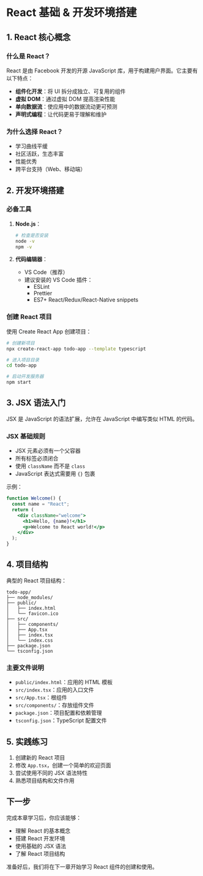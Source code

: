# React 基础 & 开发环境搭建

## 1. React 核心概念

### 什么是 React？
React 是由 Facebook 开发的开源 JavaScript 库，用于构建用户界面。它主要有以下特点：

- **组件化开发**：将 UI 拆分成独立、可复用的组件
- **虚拟 DOM**：通过虚拟 DOM 提高渲染性能
- **单向数据流**：使应用中的数据流动更可预测
- **声明式编程**：让代码更易于理解和维护

### 为什么选择 React？
- 学习曲线平缓
- 社区活跃，生态丰富
- 性能优秀
- 跨平台支持（Web、移动端）

## 2. 开发环境搭建

### 必备工具
1. **Node.js**：
   ```bash
   # 检查是否安装
   node -v
   npm -v
   ```

2. **代码编辑器**：
   - VS Code（推荐）
   - 建议安装的 VS Code 插件：
     - ESLint
     - Prettier
     - ES7+ React/Redux/React-Native snippets

### 创建 React 项目

使用 Create React App 创建项目：

```bash
# 创建新项目
npx create-react-app todo-app --template typescript

# 进入项目目录
cd todo-app

# 启动开发服务器
npm start
```

## 3. JSX 语法入门

JSX 是 JavaScript 的语法扩展，允许在 JavaScript 中编写类似 HTML 的代码。

### JSX 基础规则
- JSX 元素必须有一个父容器
- 所有标签必须闭合
- 使用 `className` 而不是 `class`
- JavaScript 表达式需要用 `{}` 包裹

示例：
```jsx
function Welcome() {
  const name = "React";
  return (
    <div className="welcome">
      <h1>Hello, {name}!</h1>
      <p>Welcome to React world!</p>
    </div>
  );
}
```

## 4. 项目结构

典型的 React 项目结构：

```
todo-app/
├── node_modules/
├── public/
│   ├── index.html
│   └── favicon.ico
├── src/
│   ├── components/
│   ├── App.tsx
│   ├── index.tsx
│   └── index.css
├── package.json
└── tsconfig.json
```

### 主要文件说明
- `public/index.html`：应用的 HTML 模板
- `src/index.tsx`：应用的入口文件
- `src/App.tsx`：根组件
- `src/components/`：存放组件文件
- `package.json`：项目配置和依赖管理
- `tsconfig.json`：TypeScript 配置文件

## 5. 实践练习

1. 创建新的 React 项目
2. 修改 `App.tsx`，创建一个简单的欢迎页面
3. 尝试使用不同的 JSX 语法特性
4. 熟悉项目结构和文件作用

## 下一步
完成本章学习后，你应该能够：
- 理解 React 的基本概念
- 搭建 React 开发环境
- 使用基础的 JSX 语法
- 了解 React 项目结构

准备好后，我们将在下一章开始学习 React 组件的创建和使用。 